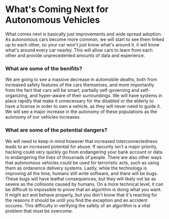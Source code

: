 # What's Coming Next for Autonomous Vehicles 

What comes next is basically just improvements and wide spread adoption. As autonomous cars become more common, we will start to see them linked up to each other, so your car won't just know what's around it, it will know what's around every car nearby. This will allow cars to learn from each other and provide unprecedented amounts of data and experience. 

### What are some of the benifits?

We are going to see a massive decrease in automobile deaths, both from increased safety features of the cars themselves, and more importantly from the fact that cars will be smart, partially self-governing and self-organizing, and hyper-aware of their surroundings. We will have systems in place rapidly that make it unnecessary for the disabled or the elderly to have a license in order to own a vehicle, as they will never need to guide it. We will see a major increase in the autonomy of these populations as the autonomy of our vehicles increases.

### What are some of the potential dangers?

We will need to keep in mind however that increased interconnectedness leads to an increased potential for abuse. If security isn't a major priority, hacking could very quickly go from endangering your bank account or data to endangering the lives of thousnads of people. There are also other ways that autonomous vehicles could be used for terroristic acts, such as using them as ordanence delivery systems. Lastly, while the technology is improving all the time, humans still write software, and there will be bugs. These bugs will have leathal consequences, but they will likely not be as severe as the collisions caused by humans. On a more technical level, it can be difficult to impossible to prove that an algorithm is doing what you want. It might act and behave properly, but you don't know that it's reacting for the reasons it should be until you find the exception and an accident occures. This difficulty in verifying the safety of an algorithm is a vital problem that must be overcome. 
